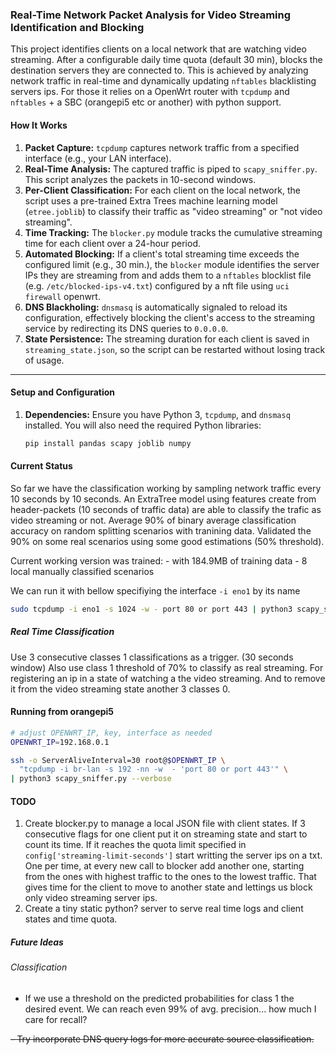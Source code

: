 ### Real-Time Network Packet Analysis for Video Streaming Identification and Blocking

This project identifies clients on a local network that are watching video streaming. 
After a configurable daily time quota (default 30 min), blocks the destination servers they are connected to. 
This is achieved by analyzing network traffic in real-time and dynamically updating `nftables` blacklisting servers ips.
For those it relies on a OpenWrt router with `tcpdump` and `nftables` + a SBC (orangepi5 etc or another) with python support.


#### How It Works

1.  **Packet Capture:** `tcpdump` captures network traffic from a specified interface (e.g., your LAN interface).
2.  **Real-Time Analysis:** The captured traffic is piped to `scapy_sniffer.py`. This script analyzes the packets in 10-second windows.
3.  **Per-Client Classification:** For each client on the local network, the script uses a pre-trained Extra Trees machine learning model (`etree.joblib`) to classify their traffic as "video streaming" or "not video streaming".
4.  **Time Tracking:** The `blocker.py` module tracks the cumulative streaming time for each client over a 24-hour period.
5.  **Automated Blocking:** If a client's total streaming time exceeds the configured limit (e.g., 30 min.), the `blocker` module identifies the server IPs they are streaming from and adds them to a `nftables` blocklist file (e.g. `/etc/blocked-ips-v4.txt`) configured by a nft file using `uci firewall` openwrt.
6.  **DNS Blackholing:** `dnsmasq` is automatically signaled to reload its configuration, effectively blocking the client's access to the streaming service by redirecting its DNS queries to `0.0.0.0`.
7.  **State Persistence:** The streaming duration for each client is saved in `streaming_state.json`, so the script can be restarted without losing track of usage.

---

#### Setup and Configuration

1.  **Dependencies:** Ensure you have Python 3, `tcpdump`, and `dnsmasq` installed. You will also need the required Python libraries:
    ```bash
    pip install pandas scapy joblib numpy
    ```

#### Current Status

So far we have the classification working by sampling network traffic every 10 seconds by 10 seconds. 
An ExtraTree model using features create from header-packets (10 seconds of traffic data) are able to classify the trafic as video streaming or not.
Average 90% of binary average classification accuracy on random splitting scenarios with tranining data.
Validated the 90% on some real scenarios using some good estimations (50% threshold).

Current working version was trained:
     - with 184.9MB of training data 
     - 8 local manually classified scenarios 

We can run it with bellow specifiying the interface `-i eno1` by its name

```bash
sudo tcpdump -i eno1 -s 1024 -w - port 80 or port 443 | python3 scapy_sniffer.py --verbose 
```

##### Real Time Classification

Use 3 consecutive classes 1 classifications as a trigger. (30 seconds window)
Also use class 1 threshold of 70% to classify as real streaming. 
For registering an ip in a state of watching a the video streaming. 
And to remove it from the video streaming state another 3 classes 0. 

#### Running from orangepi5


```bash
# adjust OPENWRT_IP, key, interface as needed
OPENWRT_IP=192.168.0.1

ssh -o ServerAliveInterval=30 root@$OPENWRT_IP \
  "tcpdump -i br-lan -s 192 -nn -w  - 'port 80 or port 443'" \
| python3 scapy_sniffer.py --verbose
```

#### TODO

1. Create blocker.py to manage a local JSON file with client states. 
If 3 consecutive flags for one client put it on streaming state and start to count its time.
If it reaches the quota limit specified in `config['streaming-limit-seconds']` start writting the server ips on a txt. 
One per time, at every new call to blocker add another one, starting from the ones with highest traffic to the ones to the lowest traffic. 
That gives time for the client to move to another state and lettings us block only video streaming server ips. 
2. Create a tiny static python? server to serve real time logs and client states and time quota.

##### Future Ideas

###### Classification 

- If we use a threshold on the predicted probabilities for class 1 the desired event. 
We can reach even 99% of avg. precision... how much I care for recall?


~~- Try incorporate DNS query logs for more accurate source classification.~~

